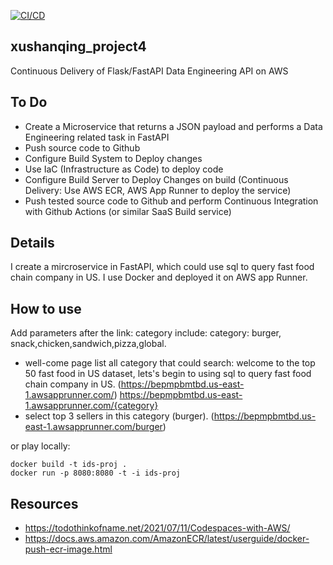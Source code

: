 [![CI/CD](https://github.com/nogibjj/xushanqing_project4/actions/workflows/docker-image.yml/badge.svg?branch=main)](https://github.com/nogibjj/xushanqing_project4/actions/workflows/docker-image.yml)


## xushanqing_project4
Continuous Delivery of Flask/FastAPI Data Engineering API on AWS

## To Do
* Create a Microservice that returns a JSON payload and performs a Data Engineering related task in FastAPI
* Push source code to Github
* Configure Build System to Deploy changes
* Use IaC (Infrastructure as Code) to deploy code
* Configure Build Server to Deploy Changes on build (Continuous Delivery: Use AWS ECR, AWS App Runner to deploy the service)
* Push tested source code to Github and perform Continuous Integration with Github Actions (or similar SaaS Build service)

## Details
I create a mircroservice in FastAPI, which could use sql to query fast food chain company in US. I use Docker and deployed it on AWS app Runner.

## How to use
Add parameters after the link: 
category include:  category: burger, snack,chicken,sandwich,pizza,global. 
* well-come page list all category that could search: welcome to the top 50 fast food in US dataset, lets's begin to using sql to query fast food chain company in US. (https://bepmpbmtbd.us-east-1.awsapprunner.com/)
https://bepmpbmtbd.us-east-1.awsapprunner.com/{category}
* select top 3 sellers in this category (burger). (https://bepmpbmtbd.us-east-1.awsapprunner.com/burger)
  
or play locally:  

```
docker build -t ids-proj .
docker run -p 8080:8080 -t -i ids-proj
```

## Resources
* https://todothinkofname.net/2021/07/11/Codespaces-with-AWS/
* https://docs.aws.amazon.com/AmazonECR/latest/userguide/docker-push-ecr-image.html